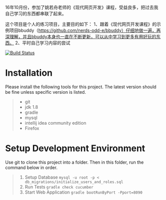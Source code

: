 16年10月份，参加了姚若舟老师的《现代网页开发》课程，受益良多，把过去我自己学习的东西都串联了起来。

这个项目是个人的练习项目，主要目的如下：
1、跟着《现代网页开发课程》的示例项目bbuddy（https://github.com/nerds-odd-e/bbuddy）仔细地做一遍，再深理解，并且bbuddy本身也一直在不断更新，可以从中学习到更多有用好玩的东西。
2、平时自己学习内容的尝试

[![Build Status](https://travis-ci.org/ZhangColin/modern.svg?branch=master)](https://travis-ci.org/ZhangColin/modern)

# Installation
Please install the following tools for this project. The latest version should be fine unless specific version is listed.
>* git
>* jdk 1.8
>* gradle
>* mysql
>* intellij idea community edition
>* Firefox

# Setup Development Environment
Use git to clone this project into a folder. Then in this folder, run the command below in order.
>1. Setup Database
`mysql -u root -p < db_migrations/initialize_users_and_roles.sql`
>2. Run Tests
`gradle check cucumber`
>3. Start Web Application
`gradle bootRunByPort -Pport=8090`